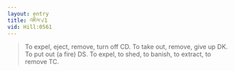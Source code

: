 ```yaml
---
layout: entry
title: འཇིལ་√1
vid: Hill:0561
---
```

> To expel, eject, remove, turn off CD\. To take out, remove, give up DK\. To put out (a fire) DS\. To expel, to shed, to banish, to extract, to remove TC\.


